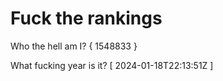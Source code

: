 # Fuck the rankings

Who the hell am I?
{ 1548833 }

What fucking year is it?
[ 2024-01-18T22:13:51Z ]
